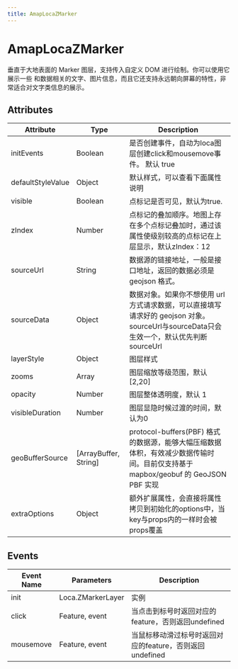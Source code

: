```yaml
---
title: AmapLocaZMarker
---
```


# AmapLocaZMarker

垂直于大地表面的 Marker 图层，支持传入自定义 DOM 进行绘制。你可以使用它展示一些 和数据相关的文字、图片信息，而且它还支持永远朝向屏幕的特性，非常适合对文字类信息的展示。

## Attributes

Attribute | Type | Description 
---------- | --------- | ------------------------------------------------------------------ |
initEvents | Boolean | 是否创建事件，自动为loca图层创建click和mousemove事件。 默认 true 
defaultStyleValue | Object  | 默认样式，可以查看下面属性说明  
visible   | Boolean | 点标记是否可见，默认为true. 
zIndex    | Number  | 点标记的叠加顺序。地图上存在多个点标记叠加时，通过该属性使级别较高的点标记在上层显示，默认zIndex：12  
sourceUrl | String  | 数据源的链接地址，一般是接口地址，返回的数据必须是 geojson 格式。 
sourceData | Object  | 数据对象。如果你不想使用 url 方式请求数据，可以直接填写请求好的 geojson 对象。  sourceUrl与sourceData只会生效一个，默认优先判断sourceUrl 
layerStyle | Object  | 图层样式 
zooms     | Array   | 图层缩放等级范围，默认[2,20] 
opacity   | Number  | 图层整体透明度，默认 1 
visibleDuration | Number  | 图层显隐时候过渡的时间，默认为0   
geoBufferSource | [ArrayBuffer, String] | protocol-buffers(PBF) 格式的数据源，能够大幅压缩数据体积，有效减少数据传输时间。目前仅支持基于 mapbox/geobuf 的 GeoJSON PBF 实现
extraOptions | Object | 额外扩展属性，会直接将属性拷贝到初始化的options中，当key与props内的一样时会被props覆盖

## Events

Event Name | Parameters | Description
---|---|---|
init | Loca.ZMarkerLayer| 实例
click | Feature, event | 当点击到标号时返回对应的feature，否则返回undefined
mousemove | Feature, event | 当鼠标移动滑过标号时返回对应的feature，否则返回undefined

